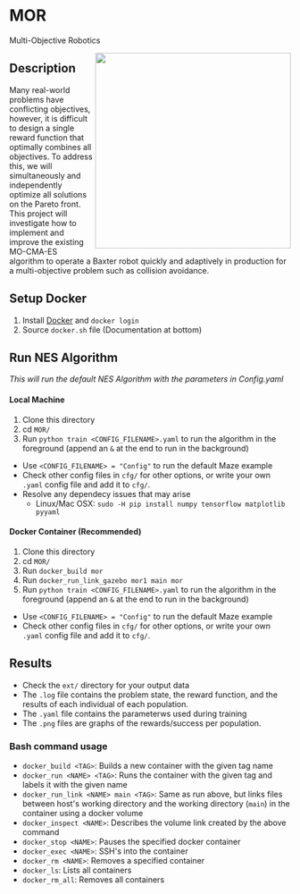 # MOR
Multi-Objective Robotics

<img src="http://robomo.club/wp-content/uploads/2016/08/Baxter_1_Large.jpg" alt-text="Baxter Robot" width="350" align="right">

## Description
Many real-world problems have conflicting objectives, however, it is difficult to design a single reward function that optimally combines all objectives. To address this, we will simultaneously and independently optimize all solutions on the Pareto front. This project will investigate how to implement and improve the existing MO-CMA-ES algorithm to operate a Baxter robot quickly and adaptively in production for a multi-objective problem such as collision avoidance.

## Setup Docker
1. Install [Docker](https://docs.docker.com/engine/installation/) and `docker login`
2. Source `docker.sh` file (Documentation at bottom)

## Run NES Algorithm
*This will run the default NES Algorithm with the parameters in Config.yaml*

#### Local Machine
1. Clone this directory
2. cd `MOR/`
3. Run `python train <CONFIG_FILENAME>.yaml` to run the algorithm in the foreground (append an `&` at the end to run in the background)
  - Use `<CONFIG_FILENAME> = "Config"` to run the default Maze example
  - Check other config files in `cfg/` for other options, or write your own `.yaml` config file and add it to `cfg/`.
  - Resolve any dependecy issues that may arise
    - Linux/Mac OSX: `sudo -H pip install numpy tensorflow matplotlib pyyaml`

#### Docker Container (Recommended)
1. Clone this directory
2. cd `MOR/`
3. Run `docker_build mor`
4. Run `docker_run_link_gazebo mor1 main mor`
5. Run `python train <CONFIG_FILENAME>.yaml` to run the algorithm in the foreground (append an `&` at the end to run in the background)
  - Use `<CONFIG_FILENAME> = "Config"` to run the default Maze example
  - Check other config files in `cfg/` for other options, or write your own `.yaml` config file and add it to `cfg/`.

## Results
- Check the `ext/` directory for your output data
- The `.log` file contains the problem state, the reward function, and the results of each individual of each population.
- The `.yaml` file contains the parameterws used during training
- The `.png` files are graphs of the rewards/success per population.

### Bash command usage
  - `docker_build <TAG>`: Builds a new container with the given tag name
  - `docker_run <NAME> <TAG>`: Runs the container with the given tag and labels it with the given name
  - `docker_run_link <NAME> main <TAG>`: Same as run above, but links files between host's working directory and the working directory (`main`) in the container using a docker volume
  - `docker_inspect <NAME>`: Describes the volume link created by the above command
  - `docker_stop <NAME>`: Pauses the specified docker container
  - `docker_exec <NAME>`: SSH's into the container
  - `docker_rm <NAME>`: Removes a specified container
  - `docker_ls`: Lists all containers
  - `docker_rm_all`: Removes all containers
